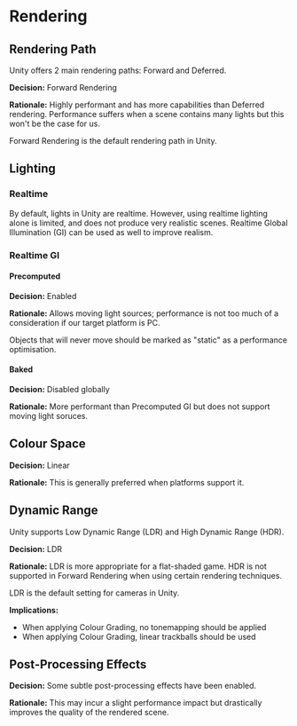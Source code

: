 # Rendering

## Rendering Path

Unity offers 2 main rendering paths: Forward and Deferred.

**Decision:** Forward Rendering

**Rationale:** Highly performant and has more capabilities than Deferred rendering. Performance suffers when a scene contains many lights but this won't be the case for us.

Forward Rendering is the default rendering path in Unity.

## Lighting

### Realtime

By default, lights in Unity are realtime. However, using realtime lighting alone is limited, and does not produce very realistic scenes. Realtime Global Illumination (GI) can be used as well to improve realism.

### Realtime GI

#### Precomputed

**Decision:** Enabled

**Rationale:** Allows moving light sources; performance is not too much of a consideration if our target platform is PC.

Objects that will never move should be marked as "static" as a performance optimisation.

#### Baked

**Decision:** Disabled globally

**Rationale:** More performant than Precomputed GI but does not support moving light soruces.

## Colour Space

**Decision:** Linear

**Rationale:** This is generally preferred when platforms support it.

## Dynamic Range

Unity supports Low Dynamic Range (LDR) and High Dynamic Range (HDR).

**Decision:** LDR

**Rationale:** LDR is more appropriate for a flat-shaded game. HDR is not supported in Forward Rendering when using certain rendering techniques.

LDR is the default setting for cameras in Unity.

**Implications:**

 - When applying Colour Grading, no tonemapping should be applied
 - When applying Colour Grading, linear trackballs should be used

## Post-Processing Effects

**Decision:** Some subtle post-processing effects have been enabled.

**Rationale:** This may incur a slight performance impact but drastically improves the quality of the rendered scene.
